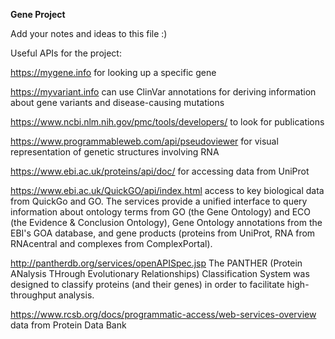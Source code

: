**Gene Project**

Add your notes and ideas to this file :)


Useful APIs for the project:

https://mygene.info for looking up a specific gene 

https://myvariant.info can use ClinVar annotations for deriving information about gene variants and disease-causing mutations

https://www.ncbi.nlm.nih.gov/pmc/tools/developers/ to look for publications 

https://www.programmableweb.com/api/pseudoviewer for visual representation of genetic structures involving RNA

https://www.ebi.ac.uk/proteins/api/doc/ for accessing data from UniProt

https://www.ebi.ac.uk/QuickGO/api/index.html access to key biological data from QuickGo and GO. The services provide a unified interface to query information about ontology terms from GO (the Gene Ontology) and ECO (the Evidence & Conclusion Ontology), Gene Ontology annotations from the EBI's GOA database, and gene products (proteins from UniProt, RNA from RNAcentral and complexes from ComplexPortal).

http://pantherdb.org/services/openAPISpec.jsp The PANTHER (Protein ANalysis THrough Evolutionary Relationships) Classification System was designed to classify proteins (and their genes) in order to facilitate high-throughput analysis.

https://www.rcsb.org/docs/programmatic-access/web-services-overview data from Protein Data Bank 
